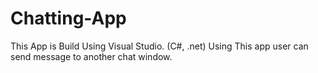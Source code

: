 # Chatting-App

This App is Build Using Visual Studio. (C#, .net)
Using This app user can send message to another chat window.
